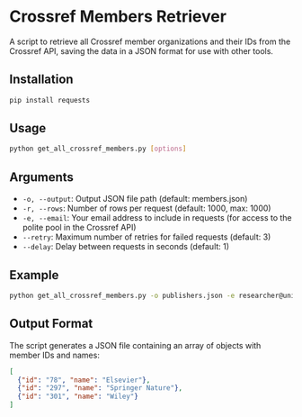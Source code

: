 # Crossref Members Retriever

A script to retrieve all Crossref member organizations and their IDs from the Crossref API, saving the data in a JSON format for use with other tools.

## Installation

```bash
pip install requests
```

## Usage

```bash
python get_all_crossref_members.py [options]
```

## Arguments

- `-o, --output`: Output JSON file path (default: members.json)
- `-r, --rows`: Number of rows per request (default: 1000, max: 1000)
- `-e, --email`: Your email address to include in requests (for access to the polite pool in the Crossref API)
- `--retry`: Maximum number of retries for failed requests (default: 3)
- `--delay`: Delay between requests in seconds (default: 1)

## Example

```bash
python get_all_crossref_members.py -o publishers.json -e researcher@university.edu --delay 2
```

## Output Format

The script generates a JSON file containing an array of objects with member IDs and names:

```json
[
  {"id": "78", "name": "Elsevier"},
  {"id": "297", "name": "Springer Nature"},
  {"id": "301", "name": "Wiley"}
]
```
